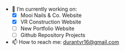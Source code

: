 - 🔭 I’m currently working on: 
  - [x] Mooi Nails & Co. Website
  - [x] VR Construction Website
  - [ ] New Portfolio Website
  - [ ] Github Repository Projects
- 📫 How to reach me: durantvr16@gmail.com
